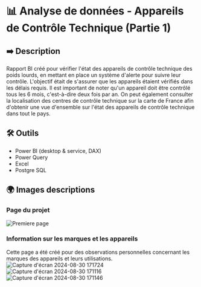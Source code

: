   # 📊 Analyse de données - Appareils de Contrôle Technique (Partie 1)

  ## ➡️ Description
  Rapport BI créé pour vérifier l'état des appareils de contrôle technique des poids lourds, en mettant en place un système d'alerte pour suivre leur contrôle. L'objectif était de s'assurer que les appareils étaient vérifiés dans les délais requis. Il est important de noter qu'un appareil doit être contrôlé tous les 6 mois, c'est-à-dire deux fois par an. 
  On peut également consulter la localisation des centres de contrôle technique sur la carte de France afin d'obtenir une vue d'ensemble sur l'état des appareils de contrôle technique dans tout le pays.

  ## 🛠 Outils
  - Power BI (desktop & service, DAX)
  - Power Query
  - Excel
  - Postgre SQL

   ## 🌍 Images descriptions

   ### Page du projet
![Premiere page](https://github.com/user-attachments/assets/ba961ce8-6b84-4c16-8e04-2c794b6ed35b)

  ### Information sur les marques et les appareils
  Cette page a été créé pour des observations personnelles concernant les marques des appareils et leurs utilisations.
![Capture d'écran 2024-08-30 171724](https://github.com/user-attachments/assets/e0f2e698-2892-47e0-ba45-0b2e42bc30dc)
![Capture d'écran 2024-08-30 171116](https://github.com/user-attachments/assets/47fd736d-a55d-439a-ae90-6cba09f25050)
![Capture d'écran 2024-08-30 171146](https://github.com/user-attachments/assets/7c5558c2-d699-42af-a38b-4a90d6499284)
